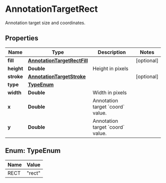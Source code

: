 

# AnnotationTargetRect

Annotation target size and coordinates.

## Properties

| Name | Type | Description | Notes |
|------------ | ------------- | ------------- | -------------|
|**fill** | [**AnnotationTargetRectFill**](AnnotationTargetRectFill.md) |  |  [optional] |
|**height** | **Double** | Height in pixels |  |
|**stroke** | [**AnnotationTargetStroke**](AnnotationTargetStroke.md) |  |  [optional] |
|**type** | [**TypeEnum**](#TypeEnum) |  |  |
|**width** | **Double** | Width in pixels |  |
|**x** | **Double** | Annotation target &#x60;coord&#x60; value. |  |
|**y** | **Double** | Annotation target &#x60;coord&#x60; value. |  |



## Enum: TypeEnum

| Name | Value |
|---- | -----|
| RECT | &quot;rect&quot; |



